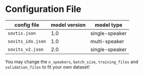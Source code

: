 # Configuration File 

|config file|model version|model type|
|-|-|-|
|`sovtis.json`|1.0|single-speaker|
|`sovits_idx.json`|1.0|multi-speaker|
|`sovits_v2.json`|2.0|single-speaker|

You may change the `n_speakers`, `batch_size`, `training_files` and `validation_files` to fit your own dataset!
